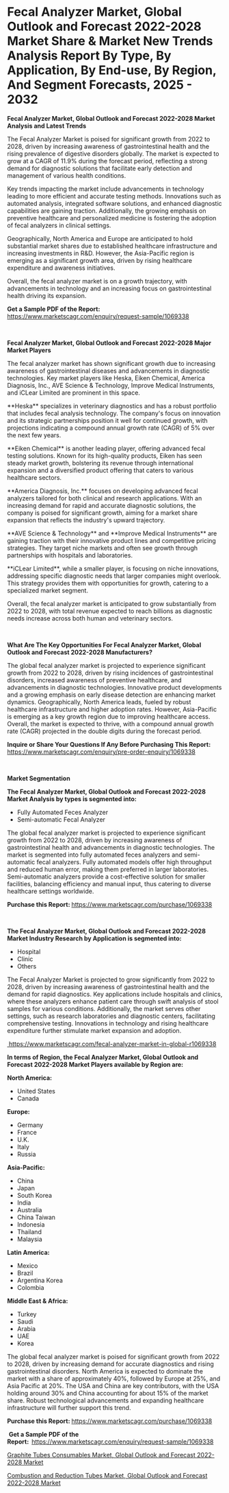 <p><h1>Fecal Analyzer Market, Global Outlook and Forecast 2022-2028 Market Share & Market New Trends Analysis Report By Type, By Application, By End-use, By Region, And Segment Forecasts, 2025 - 2032</h1></p><p><strong>Fecal Analyzer Market, Global Outlook and Forecast 2022-2028 Market Analysis and Latest Trends</strong></p>
<p><p>The Fecal Analyzer Market is poised for significant growth from 2022 to 2028, driven by increasing awareness of gastrointestinal health and the rising prevalence of digestive disorders globally. The market is expected to grow at a CAGR of 11.9% during the forecast period, reflecting a strong demand for diagnostic solutions that facilitate early detection and management of various health conditions.</p><p>Key trends impacting the market include advancements in technology leading to more efficient and accurate testing methods. Innovations such as automated analysis, integrated software solutions, and enhanced diagnostic capabilities are gaining traction. Additionally, the growing emphasis on preventive healthcare and personalized medicine is fostering the adoption of fecal analyzers in clinical settings.</p><p>Geographically, North America and Europe are anticipated to hold substantial market shares due to established healthcare infrastructure and increasing investments in R&D. However, the Asia-Pacific region is emerging as a significant growth area, driven by rising healthcare expenditure and awareness initiatives.</p><p>Overall, the fecal analyzer market is on a growth trajectory, with advancements in technology and an increasing focus on gastrointestinal health driving its expansion.</p></p>
<p><strong>Get a Sample PDF of the Report:&nbsp;</strong> <a href="https://www.marketscagr.com/enquiry/request-sample/1069338?utm_campaign=1944&utm_medium=2&utm_source=Github&utm_content=ia&utm_term=21032025&utm_id=fecal-analyzer-market-global-outlook-and-forecast-2022-2028">https://www.marketscagr.com/enquiry/request-sample/1069338</a></p>
<p>&nbsp;</p>
<p><strong>Fecal Analyzer Market, Global Outlook and Forecast 2022-2028 Major Market Players</strong></p>
<p><p>The fecal analyzer market has shown significant growth due to increasing awareness of gastrointestinal diseases and advancements in diagnostic technologies. Key market players like Heska, Eiken Chemical, America Diagnosis, Inc., AVE Science & Technology, Improve Medical Instruments, and iCLear Limited are prominent in this space.</p><p>**Heska** specializes in veterinary diagnostics and has a robust portfolio that includes fecal analysis technology. The company's focus on innovation and its strategic partnerships position it well for continued growth, with projections indicating a compound annual growth rate (CAGR) of 5% over the next few years.</p><p>**Eiken Chemical** is another leading player, offering advanced fecal testing solutions. Known for its high-quality products, Eiken has seen steady market growth, bolstering its revenue through international expansion and a diversified product offering that caters to various healthcare sectors.</p><p>**America Diagnosis, Inc.** focuses on developing advanced fecal analyzers tailored for both clinical and research applications. With an increasing demand for rapid and accurate diagnostic solutions, the company is poised for significant growth, aiming for a market share expansion that reflects the industry's upward trajectory.</p><p>**AVE Science & Technology** and **Improve Medical Instruments** are gaining traction with their innovative product lines and competitive pricing strategies. They target niche markets and often see growth through partnerships with hospitals and laboratories.</p><p>**iCLear Limited**, while a smaller player, is focusing on niche innovations, addressing specific diagnostic needs that larger companies might overlook. This strategy provides them with opportunities for growth, catering to a specialized market segment.</p><p>Overall, the fecal analyzer market is anticipated to grow substantially from 2022 to 2028, with total revenue expected to reach billions as diagnostic needs increase across both human and veterinary sectors.</p></p>
<p>&nbsp;</p>
<p><strong>What Are The Key Opportunities For Fecal Analyzer Market, Global Outlook and Forecast 2022-2028 Manufacturers?</strong></p>
<p><p>The global fecal analyzer market is projected to experience significant growth from 2022 to 2028, driven by rising incidences of gastrointestinal disorders, increased awareness of preventive healthcare, and advancements in diagnostic technologies. Innovative product developments and a growing emphasis on early disease detection are enhancing market dynamics. Geographically, North America leads, fueled by robust healthcare infrastructure and higher adoption rates. However, Asia-Pacific is emerging as a key growth region due to improving healthcare access. Overall, the market is expected to thrive, with a compound annual growth rate (CAGR) projected in the double digits during the forecast period.</p></p>
<p><strong>Inquire or Share Your Questions If Any Before Purchasing This Report:</strong> <a href="https://www.marketscagr.com/enquiry/pre-order-enquiry/1069338?utm_campaign=1944&utm_medium=2&utm_source=Github&utm_content=ia&utm_term=21032025&utm_id=fecal-analyzer-market-global-outlook-and-forecast-2022-2028">https://www.marketscagr.com/enquiry/pre-order-enquiry/1069338</a></p>
<p>&nbsp;</p>
<p><strong>Market Segmentation</strong></p>
<p><strong>The Fecal Analyzer Market, Global Outlook and Forecast 2022-2028 Market Analysis by types is segmented into:</strong></p>
<p><ul><li>Fully Automated Feces Analyzer</li><li>Semi-automatic Fecal Analyzer</li></ul></p>
<p><p>The global fecal analyzer market is projected to experience significant growth from 2022 to 2028, driven by increasing awareness of gastrointestinal health and advancements in diagnostic technologies. The market is segmented into fully automated feces analyzers and semi-automatic fecal analyzers. Fully automated models offer high throughput and reduced human error, making them preferred in larger laboratories. Semi-automatic analyzers provide a cost-effective solution for smaller facilities, balancing efficiency and manual input, thus catering to diverse healthcare settings worldwide.</p></p>
<p><strong>Purchase this Report:&nbsp;</strong><a href="https://www.marketscagr.com/purchase/1069338?utm_campaign=1944&utm_medium=2&utm_source=Github&utm_content=ia&utm_term=21032025&utm_id=fecal-analyzer-market-global-outlook-and-forecast-2022-2028">https://www.marketscagr.com/purchase/1069338</a></p>
<p>&nbsp;</p>
<p><strong>The Fecal Analyzer Market, Global Outlook and Forecast 2022-2028 Market Industry Research by Application is segmented into:</strong></p>
<p><ul><li>Hospital</li><li>Clinic</li><li>Others</li></ul></p>
<p><p>The Fecal Analyzer Market is projected to grow significantly from 2022 to 2028, driven by increasing awareness of gastrointestinal health and the demand for rapid diagnostics. Key applications include hospitals and clinics, where these analyzers enhance patient care through swift analysis of stool samples for various conditions. Additionally, the market serves other settings, such as research laboratories and diagnostic centers, facilitating comprehensive testing. Innovations in technology and rising healthcare expenditure further stimulate market expansion and adoption.</p></p>
<p><a href="https://www.marketscagr.com/fecal-analyzer-market-in-global-r1069338?utm_campaign=1944&utm_medium=2&utm_source=Github&utm_content=ia&utm_term=21032025&utm_id=fecal-analyzer-market-global-outlook-and-forecast-2022-2028">&nbsp;https://www.marketscagr.com/fecal-analyzer-market-in-global-r1069338</a></p>
<p><strong>In terms of Region, the Fecal Analyzer Market, Global Outlook and Forecast 2022-2028 Market Players available by Region are:</strong></p>
<p>
    <p> <strong> North America: </strong>
        <ul>
            <li>United States</li>
            <li>Canada</li>
        </ul>
        </p> 
    <p> <strong> Europe: </strong>
        <ul>
            <li>Germany</li>
            <li>France</li>
            <li>U.K.</li>
            <li>Italy</li>
            <li>Russia</li>
        </ul>
        </p> 
    <p> <strong> Asia-Pacific: </strong>
        <ul>
            <li>China</li>
            <li>Japan</li>
            <li>South Korea</li>
            <li>India</li>
            <li>Australia</li>
            <li>China Taiwan</li>
            <li>Indonesia</li>
            <li>Thailand</li>
            <li>Malaysia</li>
        </ul>
        </p> 
    <p> <strong> Latin America: </strong>
        <ul>
            <li>Mexico</li>
            <li>Brazil</li>
            <li>Argentina Korea</li>
            <li>Colombia</li>
        </ul>
        </p> 
    <p> <strong> Middle East & Africa: </strong>
        <ul>
            <li>Turkey</li>
            <li>Saudi</li>
            <li>Arabia</li>
            <li>UAE</li>
            <li>Korea</li>
        </ul>
    </p>
    </p>
<p><p>The global fecal analyzer market is poised for significant growth from 2022 to 2028, driven by increasing demand for accurate diagnostics and rising gastrointestinal disorders. North America is expected to dominate the market with a share of approximately 40%, followed by Europe at 25%, and Asia Pacific at 20%. The USA and China are key contributors, with the USA holding around 30% and China accounting for about 15% of the market share. Robust technological advancements and expanding healthcare infrastructure will further support this trend.</p></p>
<p><strong>Purchase this Report: </strong><a href="https://www.marketscagr.com/purchase/1069338?utm_campaign=1944&utm_medium=2&utm_source=Github&utm_content=ia&utm_term=21032025&utm_id=fecal-analyzer-market-global-outlook-and-forecast-2022-2028">https://www.marketscagr.com/purchase/1069338</a></p>
<p>&nbsp;<strong>Get a Sample PDF of the Report:&nbsp;&nbsp;</strong><a href="https://www.marketscagr.com/enquiry/request-sample/1069338?utm_campaign=1944&utm_medium=2&utm_source=Github&utm_content=ia&utm_term=21032025&utm_id=fecal-analyzer-market-global-outlook-and-forecast-2022-2028">https://www.marketscagr.com/enquiry/request-sample/1069338</a></p>
<p><strong></strong></p>
<p><p><a href="https://github.com/Chiragrp22/Market-Research-Report-List-7/blob/main/graphite-tubes-consumables-market-global-outlook-and-forecast-2022-2028-market.md?utm_campaign=1944&utm_medium=2&utm_source=Github&utm_content=ia&utm_term=21032025&utm_id=fecal-analyzer-market-global-outlook-and-forecast-2022-2028">Graphite Tubes Consumables Market, Global Outlook and Forecast 2022-2028 Market</a></p><p><a href="https://github.com/MarciaRunte/Market-Research-Report-List-2/blob/main/combustion-and-reduction-tubes-market-global-outlook-and-forecast-2022-2028-market.md?utm_campaign=1944&utm_medium=2&utm_source=Github&utm_content=ia&utm_term=21032025&utm_id=fecal-analyzer-market-global-outlook-and-forecast-2022-2028">Combustion and Reduction Tubes Market, Global Outlook and Forecast 2022-2028 Market</a></p></p>